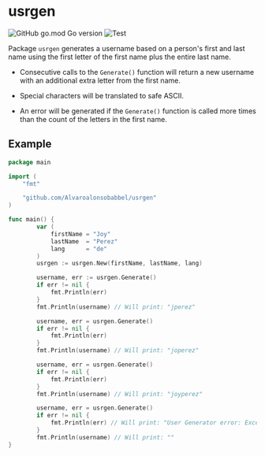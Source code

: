 # usrgen

![GitHub go.mod Go version](https://img.shields.io/github/go-mod/go-version/Alvaroalonsobabbel/usrgen) ![Test](https://github.com/babbel-internal-it/offboarding-service/actions/workflows/test.yml/badge.svg)

Package `usrgen` generates a username based on a person's first
and last name using the first letter of the first name plus the
entire last name.

- Consecutive calls to the `Generate()` function will return a
new username with an additional extra letter from the first name.

- Special characters will be translated to safe ASCII.

- An error will be generated if the `Generate()` function is called
more times than the count of the letters in the first name.

## Example

```go
package main

import (
	"fmt"

	"github.com/Alvaroalonsobabbel/usrgen"
)

func main() {
		var (
			firstName = "Joy"
			lastName  = "Perez"
			lang      = "de"
		)
		usrgen := usrgen.New(firstName, lastName, lang)

		username, err := usrgen.Generate()
		if err != nil {
			fmt.Println(err)
		}
		fmt.Println(username) // Will print: "jperez"

		username, err = usrgen.Generate()
		if err != nil {
			fmt.Println(err)
		}
		fmt.Println(username) // Will print: "joperez"

		username, err = usrgen.Generate()
		if err != nil {
			fmt.Println(err)
		}
		fmt.Println(username) // Will print: "joyperez"

		username, err = usrgen.Generate()
		if err != nil {
			fmt.Println(err) // Will print: "User Generator error: Exceeded length of first name."
		}
		fmt.Println(username) // Will print: ""
}
```

